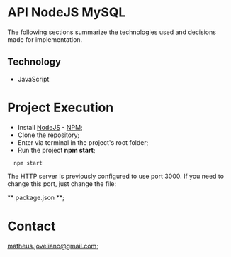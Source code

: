 # API NodeJS MySQL

The following sections summarize the technologies used and decisions made for implementation.

## Technology
- JavaScript

# Project Execution

- Install [NodeJS](https://nodejs.org/en/) - [NPM](https://www.npmjs.com/);
- Clone the repository;
- Enter via terminal in the project's root folder;
- Run the project **npm start**;

```shell
  npm start
```

The HTTP server is previously configured to use port 3000. If you need to change this port, just change the file:

 ** package.json **;

# Contact

matheus.joveliano@gmail.com;